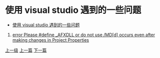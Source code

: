 # 使用 visual studio 遇到的一些问题


<!-- @import "[TOC]" {cmd="toc" depthFrom=1 depthTo=6 orderedList=false} -->

<!-- code_chunk_output -->

- [使用 visual studio 遇到的一些问题](#使用-visual-studio-遇到的一些问题)

<!-- /code_chunk_output -->


1. [error Please #define _AFXDLL or do not use /MD[d] occurs even after making changes in Project Properties](https://stackoverflow.com/questions/25031009/error-please-define-afxdll-or-do-not-use-mdd-occurs-even-after-making-chang)


[上一级](README.md)
[上一篇](insertUSBDevicesNotResponse.md)
[下一篇](visualStudioCreateUseDLL.md)
